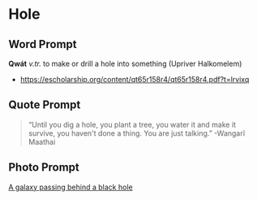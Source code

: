 # Hole

## Word Prompt

**Qwát** _v.tr._ to make or drill a hole into something (Upriver Halkomelem)

- https://escholarship.org/content/qt65r158r4/qt65r158r4.pdf?t=lrvixq

## Quote Prompt

> “Until you dig a hole, you plant a tree, you water it and make it survive, you haven't done a thing. You are just talking.” -Wangarĩ Maathai

## Photo Prompt

[A galaxy passing behind a black hole](https://en.wikipedia.org/wiki/File:Black_hole_lensing_web.gif)
